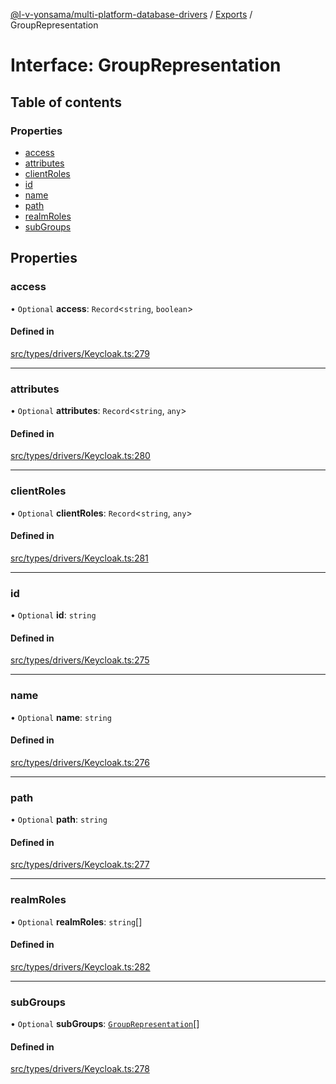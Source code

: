 [@l-v-yonsama/multi-platform-database-drivers](../README.md) / [Exports](../modules.md) / GroupRepresentation

# Interface: GroupRepresentation

## Table of contents

### Properties

- [access](GroupRepresentation.md#access)
- [attributes](GroupRepresentation.md#attributes)
- [clientRoles](GroupRepresentation.md#clientroles)
- [id](GroupRepresentation.md#id)
- [name](GroupRepresentation.md#name)
- [path](GroupRepresentation.md#path)
- [realmRoles](GroupRepresentation.md#realmroles)
- [subGroups](GroupRepresentation.md#subgroups)

## Properties

### access

• `Optional` **access**: `Record`<`string`, `boolean`\>

#### Defined in

[src/types/drivers/Keycloak.ts:279](https://github.com/l-v-yonsama/db-drivers/blob/d4478ef/src/types/drivers/Keycloak.ts#L279)

___

### attributes

• `Optional` **attributes**: `Record`<`string`, `any`\>

#### Defined in

[src/types/drivers/Keycloak.ts:280](https://github.com/l-v-yonsama/db-drivers/blob/d4478ef/src/types/drivers/Keycloak.ts#L280)

___

### clientRoles

• `Optional` **clientRoles**: `Record`<`string`, `any`\>

#### Defined in

[src/types/drivers/Keycloak.ts:281](https://github.com/l-v-yonsama/db-drivers/blob/d4478ef/src/types/drivers/Keycloak.ts#L281)

___

### id

• `Optional` **id**: `string`

#### Defined in

[src/types/drivers/Keycloak.ts:275](https://github.com/l-v-yonsama/db-drivers/blob/d4478ef/src/types/drivers/Keycloak.ts#L275)

___

### name

• `Optional` **name**: `string`

#### Defined in

[src/types/drivers/Keycloak.ts:276](https://github.com/l-v-yonsama/db-drivers/blob/d4478ef/src/types/drivers/Keycloak.ts#L276)

___

### path

• `Optional` **path**: `string`

#### Defined in

[src/types/drivers/Keycloak.ts:277](https://github.com/l-v-yonsama/db-drivers/blob/d4478ef/src/types/drivers/Keycloak.ts#L277)

___

### realmRoles

• `Optional` **realmRoles**: `string`[]

#### Defined in

[src/types/drivers/Keycloak.ts:282](https://github.com/l-v-yonsama/db-drivers/blob/d4478ef/src/types/drivers/Keycloak.ts#L282)

___

### subGroups

• `Optional` **subGroups**: [`GroupRepresentation`](GroupRepresentation.md)[]

#### Defined in

[src/types/drivers/Keycloak.ts:278](https://github.com/l-v-yonsama/db-drivers/blob/d4478ef/src/types/drivers/Keycloak.ts#L278)

